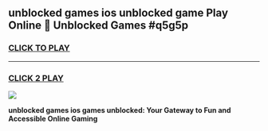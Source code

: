 
## unblocked games ios unblocked game Play Online 👋 Unblocked Games #q5g5p
<h3>
<a href="https://premium.freeplayer.one?title=unblocked_games_ios&ref=21F">CLICK TO PLAY</a></h3>
<hr>

<h3>
<a href="https://premium.freeplayer.one?title=unblocked_games_ios&ref=21F">CLICK 2 PLAY</a>
  
</h3>

<a href="https://premium.freeplayer.one?title=unblocked_games_ios&ref=21F/"><img src="https://clearcache.store/games.png"></a>


**unblocked games ios games unblocked: Your Gateway to Fun and Accessible Online Gaming**
